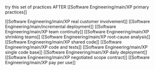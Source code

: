 try this set of practices AFTER [[Software Engineering/main/XP primary practices]]

[[Software Engineering/main/XP real customer involvement]]
[[Software Engineering/main/incremental deployment]]
[[Software Engineering/main/XP team continuity]]
[[Software Engineering/main/XP shrinking teams]]
[[Software Engineering/main/XP root-cause analysis]]
[[Software Engineering/main/XP shared code]]
[[Software Engineering/main/XP code and tests]]
[[Software Engineering/main/XP single code base]]
[[Software Engineering/main/XP daily deployment]]
[[Software Engineering/main/XP negotiated scope contract]]
[[Software Engineering/main/XP pay per use]]
